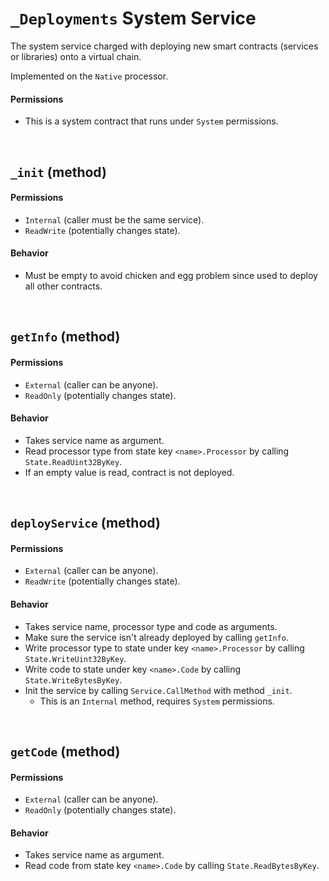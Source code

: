 # `_Deployments` System Service

The system service charged with deploying new smart contracts (services or libraries) onto a virtual chain.

Implemented on the `Native` processor.

#### Permissions
* This is a system contract that runs under `System` permissions.

&nbsp;
## `_init` (method)

#### Permissions
* `Internal` (caller must be the same service).
* `ReadWrite` (potentially changes state).

#### Behavior
* Must be empty to avoid chicken and egg problem since used to deploy all other contracts.

&nbsp;
## `getInfo` (method)

#### Permissions
* `External` (caller can be anyone).
* `ReadOnly` (potentially changes state).

#### Behavior
* Takes service name as argument.
* Read processor type from state key `<name>.Processor` by calling `State.ReadUint32ByKey`.
* If an empty value is read, contract is not deployed.

&nbsp;
## `deployService` (method)

#### Permissions
* `External` (caller can be anyone).
* `ReadWrite` (potentially changes state).

#### Behavior
* Takes service name, processor type and code as arguments.
* Make sure the service isn't already deployed by calling `getInfo`.
* Write processor type to state under key `<name>.Processor` by calling `State.WriteUint32ByKey`.
* Write code to state under key `<name>.Code` by calling `State.WriteBytesByKey`.
* Init the service by calling `Service.CallMethod` with method `_init`.
  * This is an `Internal` method, requires `System` permissions.

&nbsp;
## `getCode` (method)

#### Permissions
* `External` (caller can be anyone).
* `ReadOnly` (potentially changes state).

#### Behavior
* Takes service name as argument.
* Read code from state key `<name>.Code` by calling `State.ReadBytesByKey`.
